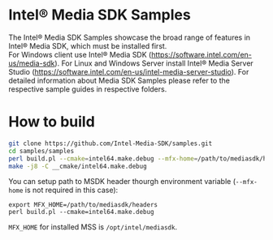 # Intel® Media SDK Samples
The Intel® Media SDK Samples showcase the broad range of features in Intel® Media SDK, which must be installed first.  
For Windows client use Intel® Media SDK (https://software.intel.com/en-us/media-sdk).  For Linux and Windows Server install Intel® Media Server Studio (https://software.intel.com/en-us/intel-media-server-studio).
For detailed information about Media SDK Samples please refer to the respective sample guides in respective folders.

# How to build
```sh
git clone https://github.com/Intel-Media-SDK/samples.git
cd samples/samples
perl build.pl --cmake=intel64.make.debug --mfx-home=/path/to/mediasdk/headers --clean
make -j8 -C __cmake/intel64.make.debug
```

You can setup path to MSDK header thourgh environment variable (`--mfx-home` is not required in this case):
```
export MFX_HOME=/path/to/mediasdk/headers
perl build.pl --cmake=intel64.make.debug
```

`MFX_HOME` for installed MSS is `/opt/intel/mediasdk`.

